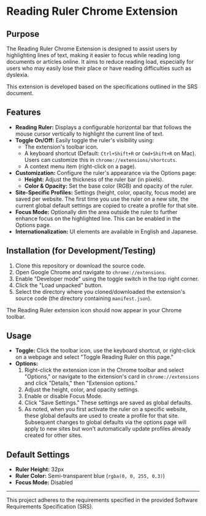 # Reading Ruler Chrome Extension

## Purpose

The Reading Ruler Chrome Extension is designed to assist users by highlighting lines of text, making it easier to focus while reading long documents or articles online. It aims to reduce reading load, especially for users who may easily lose their place or have reading difficulties such as dyslexia.

This extension is developed based on the specifications outlined in the SRS document.

## Features

*   **Reading Ruler:** Displays a configurable horizontal bar that follows the mouse cursor vertically to highlight the current line of text.
*   **Toggle On/Off:** Easily toggle the ruler's visibility using:
    *   The extension's toolbar icon.
    *   A keyboard shortcut (Default: `Ctrl+Shift+R` or `Cmd+Shift+R` on Mac). Users can customize this in `chrome://extensions/shortcuts`.
    *   A context menu item (right-click on a page).
*   **Customization:** Configure the ruler's appearance via the Options page:
    *   **Height:** Adjust the thickness of the ruler bar (in pixels).
    *   **Color & Opacity:** Set the base color (RGB) and opacity of the ruler.
*   **Site-Specific Profiles:** Settings (height, color, opacity, focus mode) are saved per website. The first time you use the ruler on a new site, the current global default settings are copied to create a profile for that site.
*   **Focus Mode:** Optionally dim the area outside the ruler to further enhance focus on the highlighted line. This can be enabled in the Options page.
*   **Internationalization:** UI elements are available in English and Japanese.

## Installation (for Development/Testing)

1.  Clone this repository or download the source code.
2.  Open Google Chrome and navigate to `chrome://extensions`.
3.  Enable "Developer mode" using the toggle switch in the top right corner.
4.  Click the "Load unpacked" button.
5.  Select the directory where you cloned/downloaded the extension's source code (the directory containing `manifest.json`).

The Reading Ruler extension icon should now appear in your Chrome toolbar.

## Usage

*   **Toggle:** Click the toolbar icon, use the keyboard shortcut, or right-click on a webpage and select "Toggle Reading Ruler on this page."
*   **Options:**
    1.  Right-click the extension icon in the Chrome toolbar and select "Options," or navigate to the extension's card in `chrome://extensions` and click "Details," then "Extension options."
    2.  Adjust the height, color, and opacity settings.
    3.  Enable or disable Focus Mode.
    4.  Click "Save Settings." These settings are saved as global defaults.
    5.  As noted, when you first activate the ruler on a specific website, these global defaults are used to create a profile for that site. Subsequent changes to global defaults via the options page will apply to new sites but won't automatically update profiles already created for other sites.

## Default Settings

*   **Ruler Height:** 32px
*   **Ruler Color:** Semi-transparent blue (`rgba(0, 0, 255, 0.3)`)
*   **Focus Mode:** Disabled

---

This project adheres to the requirements specified in the provided Software Requirements Specification (SRS).
